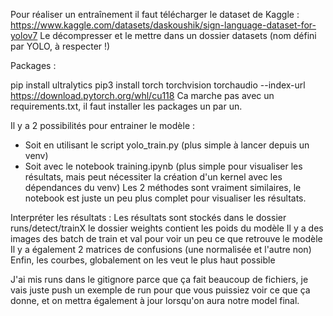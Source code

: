 Pour réaliser un entraînement il faut télécharger le dataset de Kaggle : https://www.kaggle.com/datasets/daskoushik/sign-language-dataset-for-yolov7
Le décompresser et le mettre dans un dossier datasets (nom défini par YOLO, à respecter !)

Packages : 

pip install ultralytics
pip3 install torch torchvision torchaudio --index-url https://download.pytorch.org/whl/cu118
Ca marche pas avec un requirements.txt, il faut installer les packages un par un.


Il y a 2 possibilités pour entrainer le modèle :
- Soit en utilisant le script yolo_train.py (plus simple à lancer depuis un venv)
- Soit avec le notebook training.ipynb (plus simple pour visualiser les résultats, mais peut nécessiter la création d'un kernel avec les dépendances du venv)
Les 2 méthodes sont vraiment similaires, le notebook est juste un peu plus complet pour visualiser les résultats.

  
Interpréter les résultats :
Les résultats sont stockés dans le dossier runs/detect/trainX
le dossier weights contient les poids du modèle 
Il y a des images des batch de train et val pour voir un peu ce que retrouve le modèle
Il y a également 2 matrices de confusions (une normalisée et l'autre non)
Enfin, les courbes, globalement on les veut le plus haut possible 

J'ai mis runs dans le gitignore parce que ça fait beaucoup de fichiers, je vais juste push un exemple de run pour que vous puissiez voir ce que ça donne, et on mettra également à jour lorsqu'on aura notre model final.